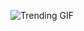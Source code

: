 
<!-- GIF_SECTION -->
![Trending GIF](https://media0.giphy.com/media/v1.Y2lkPThiYjIxNzcyeTRlc212MDYyMzg2MWFyNW1rd3Q4ejZzOHI5bTB1aW83OHA3aXJpMyZlcD12MV9naWZzX3NlYXJjaCZjdD1n/11ZSwQNWba4YF2/giphy.gif)
<!-- END_GIF_SECTION -->
